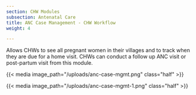 ```yaml
---
section: CHW Modules
subsection: Antenatal Care
title: ANC Case Management - CHW Workflow
weight: 4

---
```

Allows CHWs to see all pregnant women in their villages and to track when they are due for a home visit. CHWs can conduct a follow up ANC visit or post-partum visit from this module.

{{< media image_path="/uploads/anc-case-mgmt.png" class="half" >}}

{{< media image_path="/uploads/anc-case-mgmt-1.png" class="half" >}}